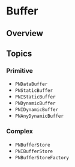 # Buffer

<!--summary-->

## Overview

<!--overview-->

## Topics

### Primitive

- ``PNDataBuffer``
- ``PNStaticBuffer``
- ``PNIStaticBuffer``
- ``PNDynamicBuffer``
- ``PNIDynamicBuffer``
- ``PNAnyDynamicBuffer``

### Complex

- ``PNBufferStore``
- ``PNIBufferStore``
- ``PNBufferStoreFactory``
